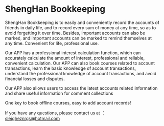 # ShengHan Bookkeeping

ShengHan Bookkeeping is to easily and conveniently record the accounts of friends in daily life, and to record every sum of money at any time, so as to avoid forgetting it over time. Besides, important accounts can also be marked, and important accounts can be marked to remind themselves at any time. Convenient for life, professional use.

Our APP has a professional interest calculation function, which can accurately calculate the amount of interest, professional and reliable, convenient calculation. Our APP can also book courses related to account transactions, learn the basic knowledge of account transactions, understand the professional knowledge of account transactions, and avoid financial losses and disputes.

Our APP also allows users to access the latest accounts related information and share useful information for comment collections

One key to book offline courses, easy to add account records!

If you have any questions, please contact us at ：sleigheznrgs@hotmail.com
